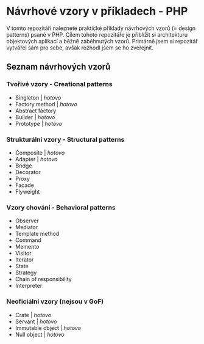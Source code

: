 # Návrhové vzory v příkladech - PHP #

V tomto repozitáři naleznete praktické příklady návrhových vzorů (= design patterns) psané v PHP. Cílem tohoto repozitáře je přiblížit si architekturu objektových aplikací a běžně zaběhnutých vzorů. Primárně jsem si repozitář vytvářel sám pro sebe, avšak rozhodl jsem se ho zveřejnit.

## Seznam návrhových vzorů ##

### Tvořivé vzory - Creational patterns ###

* Singleton | _hotovo_
* Factory method | _hotovo_
* Abstract factory
* Builder | _hotovo_
* Prototype | _hotovo_

### Strukturální vzory - Structural patterns ###

* Composite | _hotovo_
* Adapter | _hotovo_
* Bridge
* Decorator
* Proxy
* Facade
* Flyweight

### Vzory chování - Behavioral patterns ###

* Observer
* Mediator
* Template method
* Command
* Memento
* Visitor
* Iterator
* State
* Strategy
* Chain of responsibility
* Interpreter

### Neoficiální vzory (nejsou v GoF)

* Crate | _hotovo_
* Servant | _hotovo_
* Immutable object | _hotovo_
* Null object | _hotovo_
